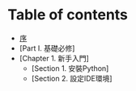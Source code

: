 # Table of contents

* [序](README.md)
* [Part I. 基礎必修]
* [Chapter 1. 新手入門]
    * [Section 1. 安裝Python]
    * [Section 2. 設定IDE環境]